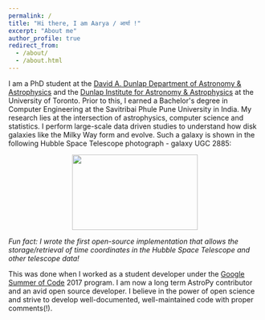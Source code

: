 ```yaml
---
permalink: /
title: "Hi there, I am Aarya / आर्या !"
excerpt: "About me"
author_profile: true
redirect_from: 
  - /about/
  - /about.html
---
```


I am a PhD student at the [David A. Dunlap Department of Astronomy & Astrophysics](https://www.astro.utoronto.ca/) and the [Dunlap Institute for Astronomy & Astrophysics](https://www.dunlap.utoronto.ca/) at the University of Toronto. Prior to this, I earned a Bachelor's degree in Computer Engineering at the Savitribai Phule Pune University in India. My research lies at the intersection of astrophysics, computer science and statistics. I perform large-scale data driven studies to understand how disk galaxies like the Milky Way form and evolve. Such a galaxy is shown in the following Hubble Space Telescope photograph - galaxy UGC 2885:

<p align="center">
  <img width="250" height="150" src="https://aaryapatil.github.io/images/galaxy_small.png">
</p>


*Fun fact: I wrote the first open-source implementation that allows the storage/retrieval of time coordinates in the Hubble Space Telescope and other telescope data!* 

This was done when I worked as a student developer under the [Google Summer of Code](https://summerofcode.withgoogle.com/) 2017 program. I am now a long term AstroPy contributor and an avid open source developer. I believe in the power of open science and strive to develop well-documented, well-maintained code with proper comments(!). 

